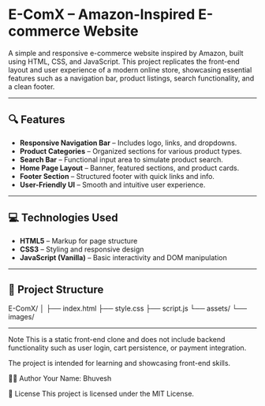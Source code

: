 # E-ComX – Amazon-Inspired E-commerce Website

A simple and responsive e-commerce website inspired by Amazon, built using HTML, CSS, and JavaScript. This project replicates the front-end layout and user experience of a modern online store, showcasing essential features such as a navigation bar, product listings, search functionality, and a clean footer.

---

## 🔍 Features

- **Responsive Navigation Bar** – Includes logo, links, and dropdowns.
- **Product Categories** – Organized sections for various product types.
- **Search Bar** – Functional input area to simulate product search.
- **Home Page Layout** – Banner, featured sections, and product cards.
- **Footer Section** – Structured footer with quick links and info.
- **User-Friendly UI** – Smooth and intuitive user experience.

---

## 💻 Technologies Used

- **HTML5** – Markup for page structure  
- **CSS3** – Styling and responsive design  
- **JavaScript (Vanilla)** – Basic interactivity and DOM manipulation  

---

## 📂 Project Structure

E-ComX/
│
├── index.html
├── style.css
├── script.js
└── assets/
└── images/


---

Note
This is a static front-end clone and does not include backend functionality such as user login, cart persistence, or payment integration.

The project is intended for learning and showcasing front-end skills.

🧑‍💻 Author
Your Name: Bhuvesh

📄 License
This project is licensed under the MIT License.
